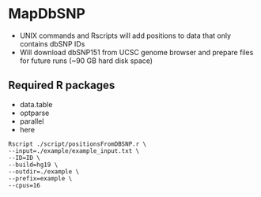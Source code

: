 # MapDbSNP

* UNIX commands and Rscripts will add positions to data that only contains dbSNP IDs
* Will download dbSNP151 from UCSC genome browser and prepare files for future runs (~90 GB hard disk space)

## Required R packages

* data.table
* optparse
* parallel
* here

``` {bash}
Rscript ./script/positionsFromDBSNP.r \
--input=./example/example_input.txt \
--ID=ID \
--build=hg19 \
--outdir=./example \
--prefix=example \
--cpus=16
```
